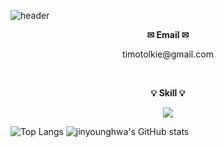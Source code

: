 ![header](https://capsule-render.vercel.app/api?type=waving&color=gradient&customColorList=0,2,2,5,30&height=300&section=header&text=Jin%20Young%20Hwa%20&fontSize=90&fontColor=ffffff&animation=fadeIn&desc=PM_Webplan%20and%20ReactDev&fontAlignY=40&descSize=20&descAlign=72)

<p align="center"><b>✉ Email ✉</b></p>
<p align="center">timotolkie@gmail.com</p>
<br>
<p align="center"><b>💡 Skill 💡</b></p>
<p align="center">
  <a href="https://skillicons.dev">
    <img src="https://skillicons.dev/icons?i=js,html,css,react,jquery,d3,threejs,figma" />
  </a>

![Top Langs](https://github-readme-stats.vercel.app/api/top-langs/?username=jinyounghwa&layout=pie&theme=dark) 
![jinyounghwa's GitHub stats](https://github-readme-stats.vercel.app/api?username=anuraghazra&show_icons=true&theme=transparent)
</a>
</p>
